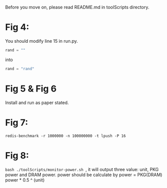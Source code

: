 Before you move on, please read README.md in toolScripts directory. 

# Fig 4: 
You should modify line 15 in run.py. 
```python 
rand = ""
``` 
into 
```python 
rand = "rand"
``` 
# Fig 5 & Fig 6

Install and run as paper stated. 

# Fig 7:
```redis-benchmark -r 1000000 -n 100000000 -t lpush -P 16 ```

# Fig 8:
```bash ./toolScripts/monitor-power.sh ```, it will output three value: unit, PKG power and DRAM power. 
power should be calculate by power = PKG(DRAM) power * 0.5 ^ (unit)

